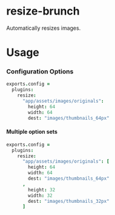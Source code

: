 resize-brunch
=============

Automatically resizes images.

Usage
=====

### Configuration Options
```coffeescript
exports.config =
  plugins:
    resize:
      "app/assets/images/originals":
        height: 64
        width: 64
        dest: "images/thumbnails_64px"
```

#### Multiple option sets
```coffeescript
exports.config =
  plugins:
    resize:
      "app/assets/images/originals": [
        height: 64
        width: 64
        dest: "images/thumbnails_64px"
      ,
        height: 32
        width: 32
        dest: "images/thumbnails_32px"
      ]
```
